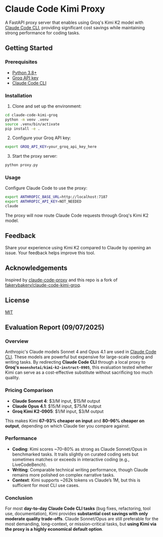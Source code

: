 # Claude Code Kimi Proxy

A FastAPI proxy server that enables using Groq's Kimi K2 model with [Claude Code CLI](https://github.com/anthropics/claude-code), providing significant cost savings while maintaining strong performance for coding tasks.

## Getting Started

### Prerequisites

- [Python 3.8+](https://www.python.org/)
- [Groq API key](https://console.groq.com/)
- [Claude Code CLI](https://github.com/anthropics/claude-code)

### Installation

1. Clone and set up the environment:

```bash
cd claude-code-kimi-groq
python -m venv .venv
source .venv/bin/activate
pip install -e .
```

2. Configure your Groq API key:

```bash
export GROQ_API_KEY=your_groq_api_key_here
```

3. Start the proxy server:

```bash
python proxy.py
```

### Usage

Configure Claude Code to use the proxy:

```bash
export ANTHROPIC_BASE_URL=http://localhost:7187
export ANTHROPIC_API_KEY=NOT_NEEDED
claude
```

The proxy will now route Claude Code requests through Groq's Kimi K2 model.

## Feedback

Share your experience using Kimi K2 compared to Claude by opening an issue. Your feedback helps improve this tool.

## Acknowledgements

Inspired by [claude-code-proxy](https://github.com/1rgs/claude-code-proxy) and this repo is a fork of [fakerybakery/claude-code-kimi-groq](https://github.com/fakerybakery/claude-code-kimi-groq).

## License

[MIT](LICENSE.md)

## Evaluation Report (09/07/2025)

### Overview

Anthropic's Claude models Sonnet 4 and Opus 4.1 are used in [Claude Code CLI](https://github.com/anthropics/claude-code). These models are powerful but expensive for large-scale coding and writing tasks. By redirecting **Claude Code CLI** through a local proxy to **Groq's `moonshotai/kimi-k2-instruct-0905`**, this evaluation tested whether Kimi can serve as a cost-effective substitute without sacrificing too much quality.

### Pricing Comparison

- **Claude Sonnet 4**: \$3/M input, \$15/M output
- **Claude Opus 4.1**: \$15/M input, \$75/M output
- **Groq Kimi K2-0905**: \$1/M input, \$3/M output

This makes Kimi **67–93% cheaper on input** and **80–96% cheaper on output**, depending on which Claude tier you compare against.

### Performance

- **Coding**: Kimi scores \~70–80% as strong as Claude Sonnet/Opus in benchmarked tasks. It trails slightly on curated coding sets but sometimes matches or exceeds in interactive coding (e.g., LiveCodeBench).
- **Writing**: Comparable technical writing performance, though Claude remains more polished on complex narrative tasks.
- **Context**: Kimi supports \~262k tokens vs Claude’s 1M, but this is sufficient for most CLI use cases.

### Conclusion

For most **day-to-day Claude Code CLI tasks** (bug fixes, refactoring, tool use, documentation), Kimi provides **substantial cost savings with only moderate quality trade-offs**. Claude Sonnet/Opus are still preferable for the most demanding, long-context, or mission-critical tasks, but **using Kimi via the proxy is a highly economical default option**.
